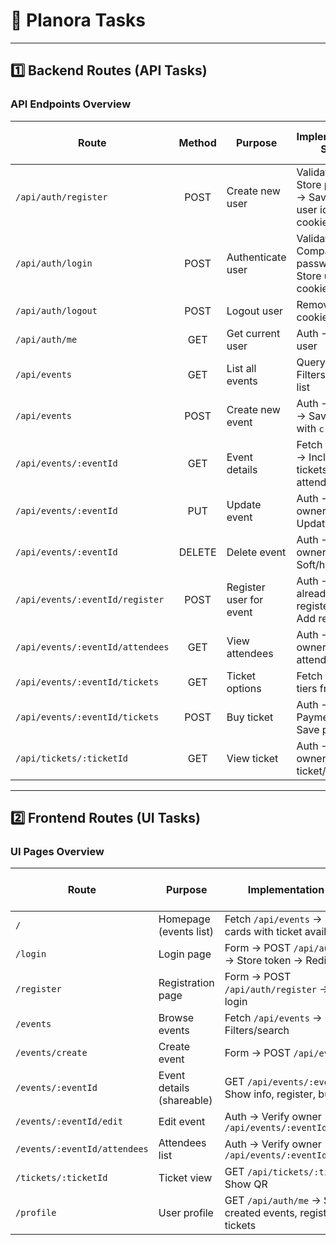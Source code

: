 # 📝 Planora Tasks

---

## 1️⃣ Backend Routes (API Tasks)

### API Endpoints Overview

| **Route**                        | **Method** | **Purpose**             | **Implementation Steps**                                   | **👤 Assigned To** | **✅ Done** |
| -------------------------------- | :--------: | ----------------------- | ---------------------------------------------------------- | :----------------: | :---------: |
| `/api/auth/register`             |    POST    | Create new user         | Validate → Store password → Save → Store user id as cookie |      Emediong      |     ⬜      |
| `/api/auth/login`                |    POST    | Authenticate user       | Validate → Compare password → Store user id as cookie      |      Emediong      |     ⬜      |
| `/api/auth/logout`               |    POST    | Logout user             | Remove user id cookie                                      |      Emediong      |     ⬜      |
| `/api/auth/me`                   |    GET     | Get current user        | Auth → Fetch user                                          |      Emediong      |     ⬜      |
| `/api/events`                    |    GET     | List all events         | Query DB → Filters → Return list                           |       _Name_       |     ⬜      |
| `/api/events`                    |    POST    | Create new event        | Auth → Validate → Save event with `creatorId`              |       _Name_       |     ⬜      |
| `/api/events/:eventId`           |    GET     | Event details           | Fetch from DB → Include tickets, attendees count           |       _Name_       |     ⬜      |
| `/api/events/:eventId`           |    PUT     | Update event            | Auth → Verify ownership → Update fields                    |       _Name_       |     ⬜      |
| `/api/events/:eventId`           |   DELETE   | Delete event            | Auth → Verify ownership → Soft/hard delete                 |       _Name_       |     ⬜      |
| `/api/events/:eventId/register`  |    POST    | Register user for event | Auth → Check already registered → Add record               |       _Name_       |     ⬜      |
| `/api/events/:eventId/attendees` |    GET     | View attendees          | Auth → Verify owner → Fetch attendees                      |       _Name_       |     ⬜      |
| `/api/events/:eventId/tickets`   |    GET     | Ticket options          | Fetch ticket tiers from DB                                 |       _Name_       |     ⬜      |
| `/api/events/:eventId/tickets`   |    POST    | Buy ticket              | Auth → Payment → Save purchase                             |       _Name_       |     ⬜      |
| `/api/tickets/:ticketId`         |    GET     | View ticket             | Auth → Verify owner → Return ticket/QR                     |       _Name_       |     ⬜      |

---

## 2️⃣ Frontend Routes (UI Tasks)

### UI Pages Overview

| **Route**                    | **Purpose**               | **Implementation Steps**                                         | **👤 Assigned To** | **✅ Done** |
| ---------------------------- | ------------------------- | ---------------------------------------------------------------- | :----------------: | :---------: |
| `/`                          | Homepage (events list)    | Fetch `/api/events` → Display cards with ticket availability     |       Davies       |     ⬜      |
| `/login`                     | Login page                | Form → POST `/api/auth/login` → Store token → Redirect           |      Kenneth       |     ⬜      |
| `/register`                  | Registration page         | Form → POST `/api/auth/register` → Auto-login                    |       _Name_       |     ⬜      |
| `/events`                    | Browse events             | Fetch `/api/events` → Filters/search                             |       _Name_       |     ⬜      |
| `/events/create`             | Create event              | Form → POST `/api/events`                                        |       _Name_       |     ⬜      |
| `/events/:eventId`           | Event details (shareable) | GET `/api/events/:eventId` → Show info, register, buy tickets    |       _Name_       |     ⬜      |
| `/events/:eventId/edit`      | Edit event                | Auth → Verify owner → PUT `/api/events/:eventId`                 |       _Name_       |     ⬜      |
| `/events/:eventId/attendees` | Attendees list            | Auth → Verify owner → GET `/api/events/:eventId/attendees`       |     Daniel Aji     |     ⬜      |
| `/tickets/:ticketId`         | Ticket view               | GET `/api/tickets/:ticketId` → Show QR                           |       _Name_       |     ⬜      |
| `/profile`                   | User profile              | GET `/api/auth/me` → Show created events, registrations, tickets |     Daniel Aji     |     ⬜      |
